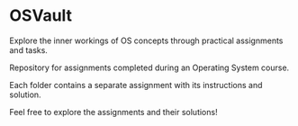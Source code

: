 # OSVault
Explore the inner workings of OS concepts through practical assignments and tasks.

Repository for assignments completed during an Operating System course.

Each folder contains a separate assignment with its instructions and solution.

Feel free to explore the assignments and their solutions!
